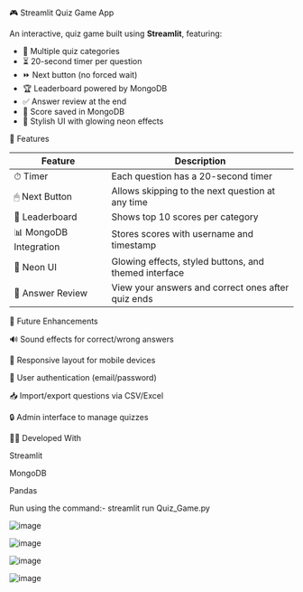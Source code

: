 🎮 Streamlit Quiz Game App

An interactive, quiz game built using **Streamlit**, featuring:
- 🧠 Multiple quiz categories
- ⏳ 20-second timer per question
- ⏩ Next button (no forced wait)
- 🏆 Leaderboard powered by MongoDB
- ✅ Answer review at the end
- 💾 Score saved in MongoDB
- 🎨 Stylish UI with glowing neon effects

   
📂 Features

| Feature                  | Description                                                  |
|--------------------------|--------------------------------------------------------------|
| ⏱ Timer                 | Each question has a 20-second timer                          |
| 🖱 Next Button          | Allows skipping to the next question at any time            |
| 🏁 Leaderboard          | Shows top 10 scores per category                            |
| 📊 MongoDB Integration  | Stores scores with username and timestamp                   |
| 🎨 Neon UI              | Glowing effects, styled buttons, and themed interface       |
| 📘 Answer Review        | View your answers and correct ones after quiz ends          |



🙌 Future Enhancements

🔊 Sound effects for correct/wrong answers

📱 Responsive layout for mobile devices

👤 User authentication (email/password)

📥 Import/export questions via CSV/Excel

🔒 Admin interface to manage quizzes



🧑‍💻 Developed With
   
    
   Streamlit

     
   MongoDB

      
   Pandas
      

Run using the command:- streamlit run Quiz_Game.py

![image](https://github.com/user-attachments/assets/e07be170-9416-4ec9-8cd3-4aa449e234c3)

![image](https://github.com/user-attachments/assets/942b92dd-8d66-4ac5-b11d-153d1a6deb0b)

![image](https://github.com/user-attachments/assets/d8d6e06b-e4fe-4a17-8071-5c8463318d42)

![image](https://github.com/user-attachments/assets/14c5d7ef-d305-4f4c-9433-e9d3014cdd42)



